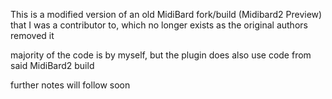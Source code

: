 
This is a modified version of an old MidiBard fork/build (Midibard2 Preview) that I was a contributor to, which no longer exists as the original authors removed it

majority of the code is by myself, but the plugin does also use code from said MidiBard2 build

further notes will follow soon
